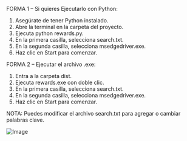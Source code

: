 FORMA 1 – Si quieres Ejecutarlo con Python:

1. Asegúrate de tener Python instalado.
2. Abre la terminal en la carpeta del proyecto.
3. Ejecuta python rewards.py.
4. En la primera casilla, selecciona search.txt.
5. En la segunda casilla, selecciona msedgedriver.exe.
7. Haz clic en Start para comenzar.

FORMA 2 – Ejecutar el archivo .exe:

1. Entra a la carpeta dist.
2. Ejecuta rewards.exe con doble clic.
3. En la primera casilla, selecciona search.txt.
4. En la segunda casilla, selecciona msedgedriver.exe.
5. Haz clic en Start para comenzar.

NOTA:
Puedes modificar el archivo search.txt para agregar o cambiar palabras clave.

![Image](https://github.com/user-attachments/assets/768aca2a-f181-4cf2-b7a5-38449e7e8837)
